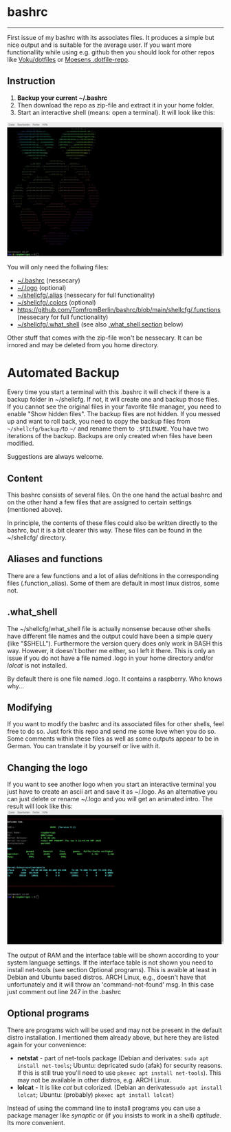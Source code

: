 # bashrc
--------------------------------------------------------------------------------------------------------------------------
First issue of my bashrc with its associates files. It produces a simple but nice output and is suitable for the average user. If you want more functionallity while using e.g. github then you should look for other repos like [Voku/dotfiles](https://github.com/voku/dotfiles) or [Moesens .dotfile-repo](https://github.com/Moesen/.dotfiles).

## Instruction
1. **Backup your current ~/.bashrc**
2. Then download the repo as zip-file and extract it in your home folder.
3. Start an interactive shell (means: open a terminal). It will look like this:

![terminal.jpg](https://github.com/TomfromBerlin/bashrc/blob/main/terminal_logo.jpg)

You will only need the follwing files:
+ [~/.bashrc](https://github.com/TomfromBerlin/bashrc/blob/main/.bashrc) (nessecary)
+ [~/.logo](https://github.com/TomfromBerlin/bashrc/blob/main/.logo) (optional)
+ [~/shellcfg/.alias](https://github.com/TomfromBerlin/bashrc/blob/main/shellcfg/.alias) (nessecary for full functionality)
+ [~/shellcfg/.colors](https://github.com/TomfromBerlin/bashrc/blob/main/shellcfg/.colors) (optional)
+ https://github.com/TomfromBerlin/bashrc/blob/main/shellcfg/.functions (nessecary for full functionality)
+ [~/shellcfg/.what_shell](https://github.com/TomfromBerlin/bashrc/blob/main/shellcfg/.what_shell) (see also [.what_shell section](https://github.com/TomfromBerlin/bashrc#what_shell) below)

Other stuff that comes with the zip-file won't be nessecary. It can be irnored and may be deleted from you home directory.

# Automated Backup
Every time you start a terminal with this .bashrc it will check if there is a backup folder in ~/shellcfg. If not, it will create one and backup those files. If you cannot see the original files in your favorite file manager, you need to enable "Show hidden files". The backup files are not hidden. If you messed up and want to roll back, you need to copy the backup files from `~/shellcfg/backup/`to `~/` and rename them to `.$FILENAME`. You have two iterations of the backup. Backups are only created when files have been modified.

Suggestions are always welcome.

## Content
This bashrc consists of several files. On the one hand the actual bashrc and on the other hand a few files that are assigned to certain settings (mentioned above).

In principle, the contents of these files could also be written directly to the bashrc, but it is a bit clearer this way. These files can be found in the ~/shellcfg/ directory.

## Aliases and functions
There are a few functions and a lot of alias defnitions in the corresponding files (.function,.alias). Some of them are default in most linux distros, some not.

## .what_shell
The ~/shellcfg/what_shell file is actually nonsense because other shells have different file names and the output could have been a simple query (like "$SHELL"). Furthermore the version query does only work in BASH this way. However, it doesn't bother me either, so I left it there. This is only an issue if you do not have a file named .logo in your home directory and/or *lolcat* is not installed.

By default there is one file named .logo. It contains a raspberry. Who knows why...

## Modifying
If you want to modify the bashrc and its associated files for other shells, feel free to do so. Just fork this repo and send me some love when you do so.
Some comments within these files as well as some outputs appear to be in German. You can translate it by yourself or live with it.

## Changing the logo
If you want to see another logo when you start an interactive terminal you just have to create an ascii art and save it as ~/.logo. As an alternative you can just delete or rename ~/.logo and you will get an animated intro. The result will look like this:
![terminal.jpg](https://github.com/TomfromBerlin/bashrc/blob/main/terminal_intro.jpg)

The output of RAM and the interface table will be shown according to your system language settings. If the interface table is not shown you need to install net-tools (see section Optional programs). This is avaible at least in Debian and Ubuntu based distros. ARCH Linux, e.g., doesn't have that unfortunately and it will throw an 'command-not-found' msg. In this case just comment out line 247 in the .bashrc

## Optional programs
There are programs wich will be used and may not be present in the default distro installation. I mentioned them already above, but here they are listed again for your convenience:
+ **netstat** - part of net-tools package (Debian and derivates: `sudo apt install net-tools`; Ubuntu: depricated sudo (afak) for security reasons. If this is still true you'll need to use `pkexec apt install net-tools`). This may not be available in other distros, e.g. ARCH Linux.
+ **lolcat** - It is like *cat* but colorized. (Debian an derivates`sudo apt install lolcat`; Ubuntu: (probably) `pkexec apt install lolcat`)

Instead of using the command line to install programs you can use a package manager like *synaptic* or (if you insists to work in a shell) *aptitude*. Its more convenient.
